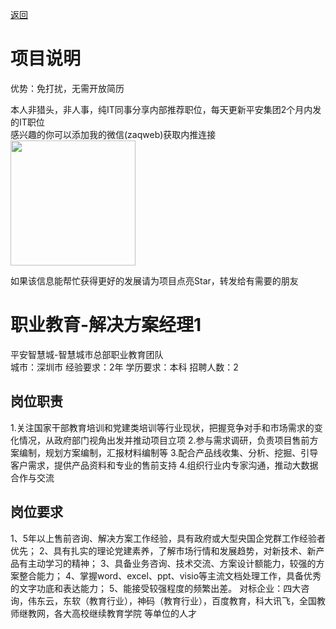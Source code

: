 [返回](../../)

# 项目说明

优势：免打扰，无需开放简历

本人非猎头，非人事，纯IT同事分享内部推荐职位，每天更新平安集团2个月内发的IT职位  
感兴趣的你可以添加我的微信(zaqweb)获取内推连接  
<img src="https://github.com/zaqweb/PA-IT-JOBS/blob/master/WechatICode.jpeg"  height="200" width="200">

如果该信息能帮忙获得更好的发展请为项目点亮Star，转发给有需要的朋友

# 职业教育-解决方案经理1
平安智慧城-智慧城市总部职业教育团队  
城市：深圳市 经验要求：2年 学历要求：本科  招聘人数：2

## 岗位职责
1.关注国家干部教育培训和党建类培训等行业现状，把握竞争对手和市场需求的变化情况，从政府部门视角出发并推动项目立项
2.参与需求调研，负责项目售前方案编制，规划方案编制，汇报材料编制等
3.配合产品线收集、分析、挖掘、引导客户需求，提供产品资料和专业的售前支持
4.组织行业内专家沟通，推动大数据合作与交流

## 岗位要求
1、5年以上售前咨询、解决方案工作经验，具有政府或大型央国企党群工作经验者优先；
2、具有扎实的理论党建素养，了解市场行情和发展趋势，对新技术、新产品有主动学习的精神；
3、具备业务咨询、技术交流、方案设计额能力，较强的方案整合能力；
4、掌握word、excel、ppt、visio等主流文档处理工作，具备优秀的文字功底和表达能力；
5、能接受较强程度的频繁出差。
对标企业：四大咨询，伟东云，东软（教育行业），神码（教育行业），百度教育，科大讯飞，全国教师继教网，各大高校继续教育学院 等单位的人才




